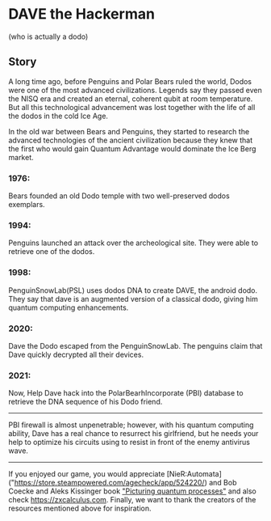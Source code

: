 # DAVE the Hackerman
(who is actually a dodo)

## Story 
A long time ago, before Penguins and Polar Bears ruled the world, Dodos were one of the most advanced civilizations. Legends say they passed even the NISQ era and created an eternal, coherent qubit at room temperature.
But all this technological advancement was lost together with the life of all the dodos in the cold Ice Age.
 

In the old war between Bears and Penguins, they started to research the advanced technologies of the ancient civilization because they knew that the first who would gain Quantum Advantage would dominate the Ice Berg market. 
 

### 1976:
Bears founded an old Dodo temple with two well-preserved dodos exemplars.
 

### 1994: 
Penguins launched an attack over the archeological site. They were able to retrieve one of the dodos.
 

### 1998:
PenguinSnowLab(PSL) uses dodos DNA to create DAVE, the android dodo. They say that dave is an augmented version of a classical dodo, giving him quantum computing enhancements.
 

### 2020:
Dave the Dodo escaped from the PenguinSnowLab. The penguins claim that Dave quickly decrypted all their devices.
 

### 2021:
Now, Help Dave hack into the PolarBearhIncorporate (PBI) database to retrieve the DNA sequence of his Dodo friend. 
 
______________________________________________________________________________
PBI firewall is almost unpenetrable; however, with his quantum computing ability, Dave has a real chance to resurrect his girlfriend, but he needs your help to optimize his circuits using to resist in front of the enemy antivirus wave.


-----------------------------------------------------------------------------

If you enjoyed our game, you would appreciate [NieR:Automata] ("https://store.steampowered.com/agecheck/app/524220/) and Bob Coecke and Aleks Kissinger book ["Picturing quantum processes"](https://www.amazon.com/Picturing-Quantum-Processes-Diagrammatic-Reasoning/dp/110710422X) and also check https://zxcalculus.com. Finally, we want to thank the creators of the resources mentioned above for inspiration.
